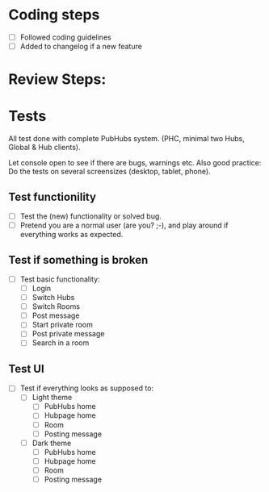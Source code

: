 # Coding steps

- [ ] Followed coding guidelines
- [ ] Added to changelog if a new feature

# Review Steps:

# Tests

All test done with complete PubHubs system. (PHC, minimal two Hubs, Global & Hub clients).

Let console open to see if there are bugs, warnings etc.
Also good practice: Do the tests on several screensizes (desktop, tablet, phone).

## Test functionility

- [ ] Test the (new) functionality or solved bug.
- [ ] Pretend you are a normal user (are you? ;-), and play around if everything works as expected.

## Test if something is broken

- [ ] Test basic functionality:
  - [ ] Login
  - [ ] Switch Hubs
  - [ ] Switch Rooms
  - [ ] Post message
  - [ ] Start private room
  - [ ] Post private message
  - [ ] Search in a room

## Test UI

- [ ] Test if everything looks as supposed to:
  - [ ] Light theme
    - [ ] PubHubs home
    - [ ] Hubpage home
    - [ ] Room
    - [ ] Posting message
  - [ ] Dark theme
    - [ ] PubHubs home
    - [ ] Hubpage home
    - [ ] Room
    - [ ] Posting message
